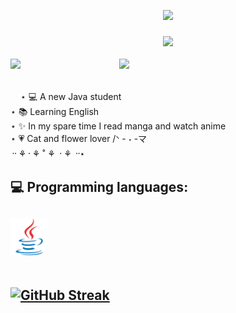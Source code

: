 <p align="center">
  <img src="https://readme-typing-svg.demolab.com?font=caprasimo&weight=700&size=30&pause=1000&color=4CFBFF&width=435&lines=Hi!!%2C+I'm+Sami+%E0%AB%AE+%CB%B6%E1%B5%94+%E1%B5%95+%E1%B5%94%CB%B6+%E1%83%90" />
</p>
                    
<h3 align="center">
  <img src="https://media.giphy.com/media/3oqmwkTtUlCBQOdscu/giphy.gif" width="500" />
</h3>

<img height="60" align="left" src="https://readme-typing-svg.demolab.com?font=Bricolage+Grotesque&weight=300&size=30&pause=1000&color=20F3FF&width=435&lines=%F0%9F%8E%80About+Me%3A" />

<img align="right" width="330" src="https://media.giphy.com/media/U0d3OVZL7z31WKgua3/giphy.gif" />

<div align="left">
  <br>
  <br>
  <br>⋆ 💻 A new Java student
  <br>⋆ 📚 Learning English
  <br>⋆ ✨ In my spare time I read manga and watch anime
  <br>⋆ 💗 Cat and flower lover /ᐠ - ˕ -マ
  <br> ᠃ ⚘᠂ ⚘ ˚ ⚘ ᠂ ⚘ ᠃⋆ 

<h2>💻 Programming languages: <h2/>

<div align="left">
 <img src="https://github.com/devicons/devicon/blob/master/icons/java/java-original.svg"height="60" />
</div><br>

[![GitHub Streak](https://streak-stats.demolab.com?user=dev-sandra1&theme=tokyonight-duo&border_radius=3.2&date_format=M%20j%5B%2C%20Y%5D)](https://git.io/streak-stats)
